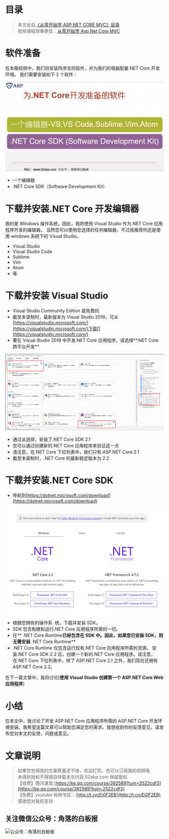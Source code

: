 # 目录

> 本文出自[《从零开始学 ASP.NET CORE MVC》目录](https://www.52abp.com/wiki/mvc/0.1.4/1.Intro) </br>
> 视频课程效果更佳：[从零开始学 Asp.Net Core MVC](https://study.163.com/course/courseMain.htm?courseId=1209215803&share=2&shareId=400000000309007) </br>

# 软件准备

在本期视频中，我们将安装所序言的软件，并为我们的电脑配置.NET Core 开发环境。
我们需要安装如下 2 个软件：

![2 1](images/2-1.png)

- 一个编辑器
- .NET Core SDK（Software Development Kit）

# 下载并安装.NET Core 开发编辑器

我的是 Windows 操作系统，因此，我将使用 Visual Studio 作为.NET Core 应用程序开发的编辑器。
当然您可以使用您选择的任何编辑器，不过我推荐你还是使用 windows 系统下的 Visual Studio。

- Visual Studio
- Visual Studio Code
- Sublime
- Vim
- Atom
- 等.

# 下载并安装 Visual Studio

- Visual Studio Community Edition 是免费的
- 截至本录制时，最新版本为 Visual Studio 2019，可从[https://visualstudio.microsoft.com/](https://visualstudio.microsoft.com/)下载[](https://visualstudio.microsoft.com/)
- 要在 Visual Studio 2019 中开发.NET Core 应用程序，请选择**.NET Core 跨平台开发**

![2 2](images/2-2.png)

- 通过此选择，安装了.NET Core SDK 2.1
- 您可以通过创建新的.NET Core 应用程序来验证这一点
- 请注意，在.NET Core 下拉列表中，我们只有 ASP.NET Core 2.1
- 截至本录制时，.NET Core 的最新稳定版本为 2.2

# 下载并安装.NET Core SDK 

- 导航到[https://dotnet.microsoft.com/download](https://dotnet.microsoft.com/download)

![2 3](images/2-3.png)

- 根据您拥有的操作系 ​​ 统，下载并安装 SDK。
- SDK 包含构建和运行.NET Core 应用程序所需的一切。
- 在** .NET Core Runtime**已经包含在 SDK 中。因此，如果您已安装 SDK，则无需安装** .NET Core Runtime**
- .NET Core Runtime 仅包含运行现有.NET Core 应用程序所需的资源。
  安装.NET Core SDK 2.2 后，创建一个新的.NET Core 应用程序。请注意，在.NET Core 下拉列表中，除了 ASP.NET Core 2.1 之外，我们现在还拥有 ASP.NET Core 2.2。

在下一篇文章中，我将讨论[**使用 Visual Studio 创建第一个 ASP.NET Core Web 应用程序**]

# 小结

在本文中，我讨论了开发 ASP.NET Core 应用程序所需的 ASP.NET Core 开发环境安装。我希望这篇文章可以帮助您满足您的需求。我想收到你的反馈意见。请发布您对本文的反馈，问题或意见。

# 文章说明

> 如果您觉得我的文章质量还不错，欢迎打赏，也可以订阅我的视频哦 </br>
> 未得到授权不得擅自转载本文内容,52abp.com 保留版权 </br>
> 【收费】腾讯课堂:[https://ke.qq.com/course/392589?tuin=2522cdf3](https://ke.qq.com/course/392589?tuin=2522cdf3) </br>
> 【免费】youtube 视频专区：[http://t.cn/Ei0F2EB](http://t.cn/Ei0F2EB) </br>
> 感谢您对我的支持

## 关注微信公众号：角落的白板报

![公众号：角落的白板报](https://git.imweb.io/werltm/picturebed/raw/master/yoyomooc/aspnet/jiaoluowechat.png)
